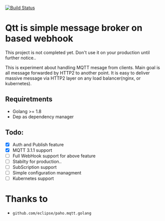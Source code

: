 [![Build Status](https://travis-ci.com/muratsplat/qtt.svg?branch=master)](https://travis-ci.com/muratsplat/qtt)
# Qtt is simple message broker on based webhook


This project is not completed yet. Don't use it on your production until further notice..

This is experiment about handling MQTT mesage from clients. Main goal is all message forwarded by HTTP2 to another point. It is easy to deliver massive message via HTTP2 layer on any load balancer(nginx, or kubernetes).

## Requiretments
- Golang >= 1.8
- Dep as dependency manager


## Todo:
- [X] Auth and Publish feature
- [X] MQTT 3.1.1 support
- [ ] Full WebHook support for above feature
- [ ] Stabilty for production..
- [ ] SubScription support
- [ ] Simple configuration managment
- [ ] Kubernetes support

# Thanks to
- `github.com/eclipse/paho.mqtt.golang`
